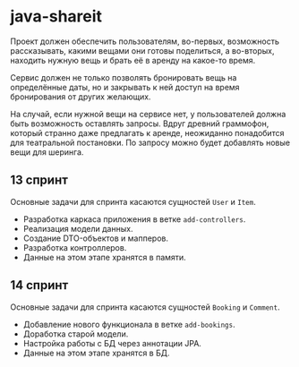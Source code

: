 # java-shareit
Проект должен обеспечить пользователям, во-первых, возможность рассказывать, какими вещами они готовы поделиться, а во-вторых, находить нужную вещь и брать её в аренду на какое-то время.

Сервис должен не только позволять бронировать вещь на определённые даты, но и закрывать к ней доступ на время бронирования от других желающих. 

На случай, если нужной вещи на сервисе нет, у пользователей должна быть возможность оставлять запросы. Вдруг древний граммофон, который странно даже предлагать к аренде, неожиданно понадобится для театральной постановки. По запросу можно будет добавлять новые вещи для шеринга.

## 13 спринт
Основные задачи для спринта касаются сущностей `User` и `Item`.
* Разработка каркаса приложения в ветке `add-controllers`.
* Реализация модели данных.
* Создание DTO-объектов и мапперов.
* Разработка контроллеров.
* Данные на этом этапе хранятся в памяти.

## 14 спринт
Основные задачи для спринта касаются сущностей `Booking` и `Comment`.
* Добавление нового функционала в ветке `add-bookings`.
* Доработка старой модели.
* Настройка работы с БД через аннотации JPA.
* Данные на этом этапе хранятся в БД.